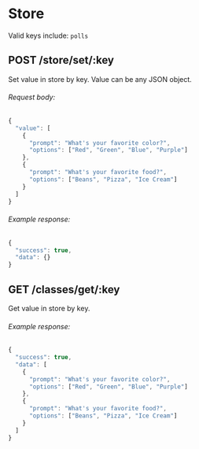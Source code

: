 # Store

Valid keys include: `polls`

## POST /store/set/:key

Set value in store by key. Value can be any JSON object.

###### Request body:

```javascript
{
  "value": [
    {
      "prompt": "What's your favorite color?",
      "options": ["Red", "Green", "Blue", "Purple"]
    },
    {
      "prompt": "What's your favorite food?",
      "options": ["Beans", "Pizza", "Ice Cream"]
    }
  ]
}
```

###### Example response:

```javascript
{
  "success": true,
  "data": {}
}
```

## GET /classes/get/:key

Get value in store by key.

###### Example response:

```javascript
{
  "success": true,
  "data": [
    {
      "prompt": "What's your favorite color?",
      "options": ["Red", "Green", "Blue", "Purple"]
    },
    {
      "prompt": "What's your favorite food?",
      "options": ["Beans", "Pizza", "Ice Cream"]
    }
  ]
}
```
